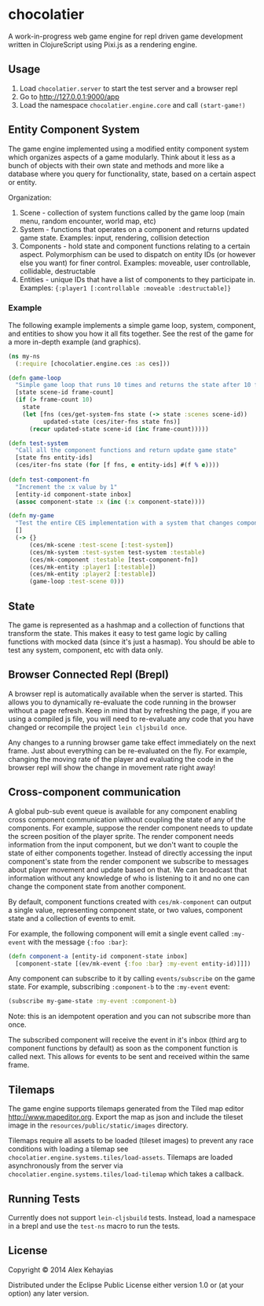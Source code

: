 # chocolatier

A work-in-progress web game engine for repl driven game development written in ClojureScript using Pixi.js as a rendering engine.

## Usage

1. Load `chocolatier.server` to start the test server and a browser repl
2. Go to http://127.0.0.1:9000/app
3. Load the namespace `chocolatier.engine.core` and call `(start-game!)`

## Entity Component System

The game engine implemented using a modified entity component system which organizes aspects of a game modularly. Think about it less as a bunch of objects with their own state and methods and more like a database where you query for functionality, state, based on a certain aspect or entity.

Organization:

1. Scene - collection of system functions called by the game loop (main menu, random encounter, world map, etc)
2. System - functions that operates on a component and returns updated game state. Examples: input, rendering, collision detection
3. Components - hold state and component functions relating to a certain aspect. Polymorphism can be used to dispatch on entity IDs (or however else you want) for finer control. Examples: moveable, user controllable, collidable, destructable
4. Entities - unique IDs that have a list of components to they participate in. Examples: `{:player1 [:controllable :moveable :destructable]}`

### Example

The following example implements a simple game loop, system, component, and entities to show you how it all fits together. See the rest of the game for a more in-depth example (and graphics).

```clojure
(ns my-ns
  (:require [chocolatier.engine.ces :as ces]))

(defn game-loop
  "Simple game loop that runs 10 times and returns the state after 10 frames."
  [state scene-id frame-count]
  (if (> frame-count 10)
    state
    (let [fns (ces/get-system-fns state (-> state :scenes scene-id))
          updated-state (ces/iter-fns state fns)]
      (recur updated-state scene-id (inc frame-count)))))

(defn test-system
  "Call all the component functions and return update game state"
  [state fns entity-ids]
  (ces/iter-fns state (for [f fns, e entity-ids] #(f % e))))
                            
(defn test-component-fn
  "Increment the :x value by 1"
  [entity-id component-state inbox]
  (assoc component-state :x (inc (:x component-state))))

(defn my-game
  "Test the entire CES implementation with a system that changes component state"
  []
  (-> {}
      (ces/mk-scene :test-scene [:test-system])
      (ces/mk-system :test-system test-system :testable)
      (ces/mk-component :testable [test-component-fn])
      (ces/mk-entity :player1 [:testable])
      (ces/mk-entity :player2 [:testable])
      (game-loop :test-scene 0)))
```

## State

The game is represented as a hashmap and a collection of functions that transform the state. This makes it easy to test game logic by calling functions with mocked data (since it's just a hasmap). You should be able to test any system, component, etc with data only.

## Browser Connected Repl (Brepl)

A browser repl is automatically available when the server is started. This allows you to dynamically re-evaluate the code running in the browser without a page refresh. Keep in mind that by refreshing the page, if you are using a compiled js file, you will need to re-evaluate any code that you have changed or recompile the project `lein cljsbuild once`.

Any changes to a running browser game take effect immediately on the next frame. Just about everything can be re-evaluated on the fly. For example, changing the moving rate of the player and evaluating the code in the browser repl will show the change in movement rate right away!

## Cross-component communication

A global pub-sub event queue is available for any component enabling cross component communication without coupling the state of any of the components. For example, suppose the render component needs to update the screen position of the player sprite. The render component needs information from the input component, but we don't want to couple the state of either components together. Instead of directly accessing the input component's state from the render component we subscribe to messages about player movement and update based on that. We can broadcast that information without any knowledge of who is listening to it and no one can change the component state from another component.

By default, component functions created with `ces/mk-component` can output a single value, representing component state, or two values, component state and a collection of events to emit. 

For example, the following component will emit a single event called `:my-event` with the message `{:foo :bar}`:

```clojure
(defn component-a [entity-id component-state inbox]
  [component-state [(ev/mk-event {:foo :bar} :my-event entity-id)]]])
```

Any component can subscribe to it by calling `events/subscribe` on the game state. For example, subscribing `:component-b` to the `:my-event` event:

```clojure
(subscribe my-game-state :my-event :component-b)
```

Note: this is an idempotent operation and you can not subscribe more than once.

The subscribed component will receive the event in it's inbox (third arg to component functions by default) as soon as the component function is called next. This allows for events to be sent and received within the same frame.

## Tilemaps

The game engine supports tilemaps generated from the Tiled map editor http://www.mapeditor.org. Export the map as json and include the tileset image in the `resources/public/static/images` directory.

Tilemaps require all assets to be loaded (tileset images) to prevent any race conditions with loading a tilemap see `chocolatier.engine.systems.tiles/load-assets`. Tilemaps are loaded asynchronously from the server via `chocolatier.engine.systems.tiles/load-tilemap` which takes a callback.

## Running Tests

Currently does not support `lein-cljsbuild` tests. Instead, load a namespace in a brepl and use the `test-ns` macro to run the tests.

## License

Copyright © 2014 Alex Kehayias

Distributed under the Eclipse Public License either version 1.0 or (at
your option) any later version.
